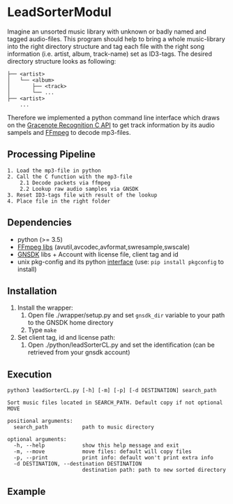 # LeadSorterModul

Imagine an unsorted music library with unknown or badly named and tagged audio-files. This program should help to bring a whole music-library into the right directory structure and tag each file with the right song information (i.e. artist, album, track-name) set as ID3-tags. The desired directory structure looks as following:
  ```
  ├── <artist>
  │   └── <album>
  │       ├── <track>
  │       └── ...
  ├── <artist>
      ... 
  ```

Therefore we implemented a python command line interface which draws on the [Gracenote Recognition C API](https://developer.gracenote.com/gnsdk) to get track information by its audio sampels and [FFmpeg](https://www.ffmpeg.org/) to decode mp3-files.  

## Processing Pipeline
    1. Load the mp3-file in python
    2. Call the C function with the mp3-file
        2.1 Decode packets via ffmpeg
        2.2 Lookup raw audio samples via GNSDK
    3. Reset ID3-tags file with result of the lookup
    4. Place file in the right folder

## Dependencies
* python (>= 3.5)
* [FFmpeg libs](http://trac.ffmpeg.org/wiki/CompilationGuide/Ubuntu) (avutil,avcodec,avformat,swresample,swscale)
* [GNSDK](https://developer.gracenote.com/gnsdk) libs + Account with license file, client tag and id
* unix pkg-config and its python [interface](https://pypi.python.org/pypi/pkgconfig) (use: `pip install pkgconfig` to install)

## Installation
1. Install the wrapper:     
    1. Open file ./wrapper/setup.py and set `gnsdk_dir` variable to your path to the GNSDK home directory
    2. Type `make`
2. Set client tag, id and license path:
    1. Open ./python/leadSorterCL.py and set the identification (can be retrieved from your gnsdk account)
## Execution
```
python3 leadSorterCL.py [-h] [-m] [-p] [-d DESTINATION] search_path

Sort music files located in SEARCH_PATH. Default copy if not optional MOVE

positional arguments:
  search_path           path to music directory

optional arguments:
  -h, --help            show this help message and exit
  -m, --move            move files: default will copy files
  -p, --print           print info: default won't print extra info
  -d DESTINATION, --destination DESTINATION
                        destination path: path to new sorted directory
```

## Example


